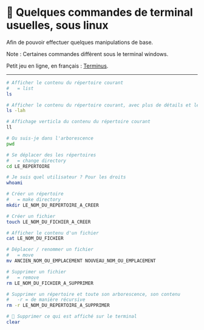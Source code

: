 # 📝 Quelques commandes de terminal usuelles, sous linux

Afin de pouvoir effectuer quelques manipulations de base.

Note : Certaines commandes diffèrent sous le terminal windows.

Petit jeu en ligne, en français : [Terminus](https://luffah.xyz/bidules/Terminus/).

---

```bash
# Afficher le contenu du répertoire courant
#   = list
ls

# Afficher le contenu du répertoire courant, avec plus de détails et les fichiers cachés
ls -lah

# Affichage verticla du contenu du répertoire courant
ll

# Ou suis-je dans l'arborescence
pwd

# Se déplacer des les répertoires
#   = change directory
cd LE_REPERTOIRE

# Je suis quel utilisateur ? Pour les droits
whoami

# Créer un répertoire
#   = make directory
mkdir LE_NOM_DU_REPERTOIRE_A_CREER

# Créer un fichier
touch LE_NOM_DU_FICHIER_A_CREER

# Afficher le contenu d'un fichier
cat LE_NOM_DU_FICHIER

# Déplacer / renommer un fichier
#   = move
mv ANCIEN_NOM_OU_EMPLACEMENT NOUVEAU_NOM_OU_EMPLACEMENT

# Supprimer un fichier
#   = remove
rm LE_NOM_DU_FICHIER_A_SUPPRIMER

# Supprimer un répertoire et toute son arborescence, son contenu
#   -r = de manière récursive
rm -r LE_NOM_DU_REPERTOIRE_A_SUPPRIMER

# 🧹 Supprimer ce qui est affiché sur le terminal
clear
```
